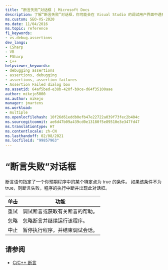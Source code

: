 ```yaml
---
title: “断言失败”对话框 | Microsoft Docs
description: 了解“断言失败”对话框，你可能会在 Visual Studio 的调试用户界面中遇到此对话框。
ms.custom: SEO-VS-2020
ms.date: 11/04/2016
ms.topic: reference
f1_keywords:
- vs.debug.assertions
dev_langs:
- CSharp
- VB
- FSharp
- C++
helpviewer_keywords:
- debugging assertions
- assertions, debugging
- assertions, assertion failures
- Assertion Failed dialog box
ms.assetid: 64af5bed-e38b-420f-b9ce-d64f35100aae
author: mikejo5000
ms.author: mikejo
manager: jmartens
ms.workload:
- multiple
ms.openlocfilehash: 10f26d61eddb0efb47e22722a039f73fec2b404c
ms.sourcegitcommit: ae6d47b09a439cd0e13180f5e89510e3e347fd47
ms.translationtype: HT
ms.contentlocale: zh-CN
ms.lasthandoff: 02/08/2021
ms.locfileid: "99857963"
---
```

# <a name="assertion-failed-dialog-box"></a>“断言失败”对话框
断言语句指定了一个你预期程序中的某个特定点为 true 的条件。 如果该条件不为 true，则断言失败，程序的执行中断并出现此对话框。

|单击|功能|
|-----------|--------|
|重试|调试断言或获取有关断言的帮助。|
|忽略|忽略断言并继续运行该程序。|
|中止|暂停执行程序，并结束调试会话。|

## <a name="see-also"></a>请参阅

- [C/C++ 断言](../debugger/c-cpp-assertions.md)